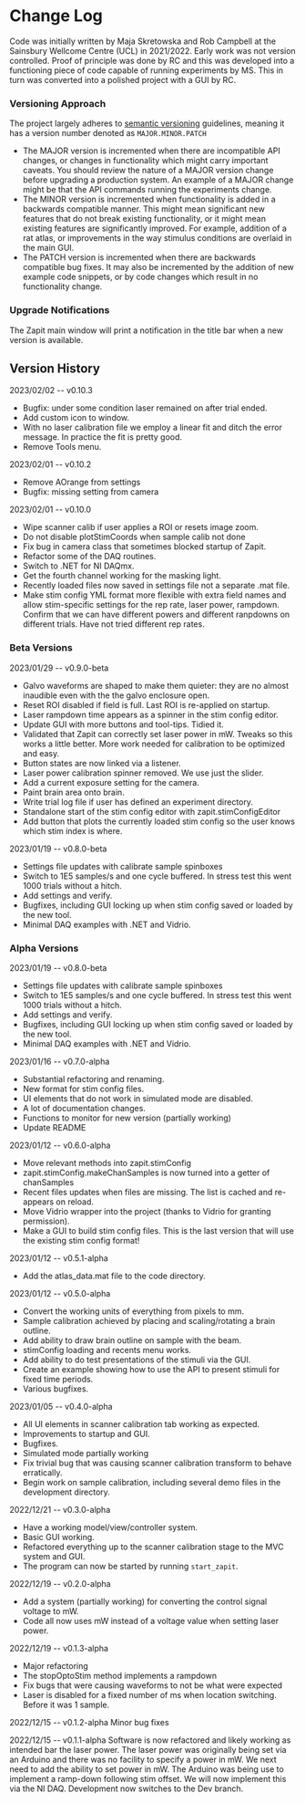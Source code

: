 # Change Log
Code was initially written by Maja Skretowska and Rob Campbell at the Sainsbury Wellcome Centre (UCL) in 2021/2022.
Early work was not version controlled.
Proof of principle was done by RC and this was developed into a functioning piece of code capable of running experiments by MS.
This in turn was converted into a polished project with a GUI by RC.

### Versioning Approach
The project largely adheres to [semantic versioning](http://semver.org) guidelines, meaning it has a version number denoted as `MAJOR.MINOR.PATCH`

* The MAJOR version is incremented when there are incompatible API changes, or changes in functionality which might carry important caveats. You should review the nature of a MAJOR version change before upgrading a production system. An example of a MAJOR change might be that the API commands running the experiments change. 
* The MINOR version is incremented when functionality is added in a backwards compatible manner. This might mean significant new features that do not break existing functionality, or it might mean existing features are significantly improved. For example, addition of a rat atlas, or improvements in the way stimulus conditions are overlaid in the main GUI. 
* The PATCH version is incremented when there are backwards compatible bug fixes. It may also be incremented by the addition of new example code snippets, or by code changes which result in no functionality change. 

### Upgrade Notifications
The Zapit main window will print a notification in the title bar when a new version is available.


## Version History


2023/02/02 -- v0.10.3
 * Bugfix: under some condition laser remained on after trial ended.
 * Add custom icon to window.
 * With no laser calibration file we employ a linear fit and ditch the error message.
   In practice the fit is pretty good.
 * Remove Tools menu.


2023/02/01 -- v0.10.2
 * Remove AOrange from settings
 * Bugfix: missing setting from camera


2023/02/01 -- v0.10.0
 * Wipe scanner calib if user applies a ROI or resets image zoom.
 * Do not disable plotStimCoords when sample calib not done
 * Fix bug in camera class that sometimes blocked startup of Zapit.
 * Refactor some of the DAQ routines.
 * Switch to .NET for NI DAQmx.
 * Get the fourth channel working for the masking light.
 * Recently loaded files now saved in settings file not a separate .mat file.
 * Make stim config YML format more flexible with extra field names and allow stim-specific settings
   for the rep rate, laser power, rampdown. Confirm that we can have different powers and
   different ranpdowns on different trials. Have not tried different rep rates.

### Beta Versions

2023/01/29 -- v0.9.0-beta
 * Galvo waveforms are shaped to make them quieter: they are no almost inaudible even with the the galvo enclosure open.
 * Reset ROI disabled if field is full. Last ROI is re-applied on startup.
 * Laser rampdown time appears as a spinner in the stim config editor.
 * Update GUI with more buttons and tool-tips. Tidied it.
 * Validated that Zapit can correctly set laser power in mW. Tweaks so this works a little better. More work needed for calibration to be optimized and easy.
 * Button states are now linked via a listener.
 * Laser power calibration spinner removed. We use just the slider.
 * Add a current exposure setting for the camera.
 * Paint brain area onto brain.
 * Write trial log file if user has defined an experiment directory.
 * Standalone start of the stim config editor with zapit.stimConfigEditor
 * Add button that plots the currently loaded stim config so the user knows which stim index is where.

2023/01/19 -- v0.8.0-beta
 * Settings file updates with calibrate sample spinboxes
 * Switch to 1E5 samples/s and one cycle buffered. In stress test this went 1000 trials without a hitch.
 * Add settings and verify.
 * Bugfixes, including GUI locking up when stim config saved or loaded by the new tool.
 * Minimal DAQ examples with .NET and Vidrio.


### Alpha Versions


2023/01/19 -- v0.8.0-beta
 * Settings file updates with calibrate sample spinboxes
 * Switch to 1E5 samples/s and one cycle buffered. In stress test this went 1000 trials without a hitch.
 * Add settings and verify.
 * Bugfixes, including GUI locking up when stim config saved or loaded by the new tool.
 * Minimal DAQ examples with .NET and Vidrio.


2023/01/16 -- v0.7.0-alpha
 * Substantial refactoring and renaming.
 * New format for stim config files.
 * UI elements that do not work in simulated mode are disabled.
 * A lot of documentation changes.
 * Functions to monitor for new version (partially working)
 * Update README


2023/01/12 -- v0.6.0-alpha
 * Move relevant methods into zapit.stimConfig
 * zapit.stimConfig.makeChanSamples is now turned into a getter of chanSamples
 * Recent files updates when files are missing. The list is cached and re-appears on reload.
 * Move Vidrio wrapper into the project (thanks to Vidrio for granting permission).
 * Make a GUI to build stim config files. This is the last version that will use the existing stim config format!


2023/01/12 -- v0.5.1-alpha
 * Add the atlas_data.mat file to the code directory.


2023/01/12 -- v0.5.0-alpha
 * Convert the working units of everything from pixels to mm.
 * Sample calibration achieved by placing and scaling/rotating a brain outline.
 * Add ability to draw brain outline on sample with the beam.
 * stimConfig loading and recents menu works.
 * Add ability to do test presentations of the stimuli via the GUI.
 * Create an example showing how to use the API to present stimuli for fixed time periods.
 * Various bugfixes.


2023/01/05 -- v0.4.0-alpha
 * All UI elements in scanner calibration tab working as expected.
 * Improvements to startup and GUI.
 * Bugfixes.
 * Simulated mode partially working
 * Fix trivial bug that was causing scanner calibration transform to behave erratically. 
 * Begin work on sample calibration, including several demo files in the development directory. 


2022/12/21 -- v0.3.0-alpha
 * Have a working model/view/controller system. 
 * Basic GUI working.
 * Refactored everything up to the scanner calibration stage to the MVC system and GUI. 
 * The program can now be started by running `start_zapit`.


2022/12/19 -- v0.2.0-alpha
 * Add a system (partially working) for converting the control signal voltage to mW.
 * Code all now uses mW instead of a voltage value when setting laser power.


2022/12/19 -- v0.1.3-alpha
 * Major refactoring
 * The stopOptoStim method implements a rampdown
 * Fix bugs that were causing waveforms to not be what were expected
 * Laser is disabled for a fixed number of ms when location switching. Before it was 1 sample.


2022/12/15 -- v0.1.2-alpha
Minor bug fixes


2022/12/15 -- v0.1.1-alpha
Software is now refactored and likely working as intended bar the laser power. The laser
power was originally being set via an Arduino and there was no facility to specify a power
in mW. We next need to add the ability to set power in mW. The Arduino was being use to
implement a ramp-down following stim offset. We will now implement this via the NI DAQ.
Development now switches to the Dev branch.



